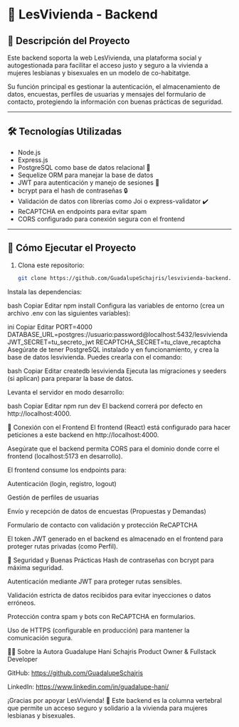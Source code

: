 # 🌈 LesVivienda - Backend

## 💜 Descripción del Proyecto
Este backend soporta la web LesVivienda, una plataforma social y autogestionada para facilitar el acceso justo y seguro a la vivienda a mujeres lesbianas y bisexuales en un modelo de co-habitatge.  

Su función principal es gestionar la autenticación, el almacenamiento de datos, encuestas, perfiles de usuarias y mensajes del formulario de contacto, protegiendo la información con buenas prácticas de seguridad.

---

## 🛠 Tecnologías Utilizadas

- Node.js  
- Express.js  
- PostgreSQL como base de datos relacional 🐘  
- Sequelize ORM para manejar la base de datos  
- JWT para autenticación y manejo de sesiones 🔐  
- bcrypt para el hash de contraseñas 🔒  
- Validación de datos con librerías como Joi o express-validator ✔️  
- ReCAPTCHA en endpoints para evitar spam  
- CORS configurado para conexión segura con el frontend  

---

## 🚀 Cómo Ejecutar el Proyecto

1. Clona este repositorio:
   ```bash
   git clone https://github.com/GuadalupeSchajris/lesvivienda-backend.git
Instala las dependencias:

bash
Copiar
Editar
npm install
Configura las variables de entorno (crea un archivo .env con las siguientes variables):

ini
Copiar
Editar
PORT=4000
DATABASE_URL=postgres://usuario:password@localhost:5432/lesvivienda
JWT_SECRET=tu_secreto_jwt
RECAPTCHA_SECRET=tu_clave_recaptcha
Asegúrate de tener PostgreSQL instalado y en funcionamiento, y crea la base de datos lesvivienda.
Puedes crearla con el comando:

bash
Copiar
Editar
createdb lesvivienda
Ejecuta las migraciones y seeders (si aplican) para preparar la base de datos.

Levanta el servidor en modo desarrollo:

bash
Copiar
Editar
npm run dev
El backend correrá por defecto en http://localhost:4000.

🔗 Conexión con el Frontend
El frontend (React) está configurado para hacer peticiones a este backend en http://localhost:4000.

Asegúrate que el backend permita CORS para el dominio donde corre el frontend (localhost:5173 en desarrollo).

El frontend consume los endpoints para:

Autenticación (login, registro, logout)

Gestión de perfiles de usuarias

Envío y recepción de datos de encuestas (Propuestas y Demandas)

Formulario de contacto con validación y protección ReCAPTCHA

El token JWT generado en el backend es almacenado en el frontend para proteger rutas privadas (como Perfil).

🔐 Seguridad y Buenas Prácticas
Hash de contraseñas con bcrypt para máxima seguridad.

Autenticación mediante JWT para proteger rutas sensibles.

Validación estricta de datos recibidos para evitar inyecciones o datos erróneos.

Protección contra spam y bots con ReCAPTCHA en formularios.

Uso de HTTPS (configurable en producción) para mantener la comunicación segura.

👩‍💻 Sobre la Autora
Guadalupe Hani Schajris
Product Owner & Fullstack Developer

GitHub: https://github.com/GuadalupeSchajris

LinkedIn: https://www.linkedin.com/in/guadalupe-hani/

¡Gracias por apoyar LesVivienda! 💖
Este backend es la columna vertebral que permite un acceso seguro y solidario a la vivienda para mujeres lesbianas y bisexuales.
